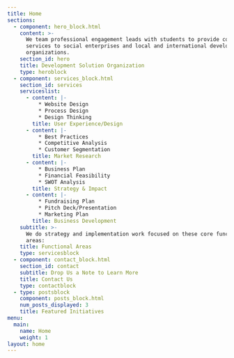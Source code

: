 ```yaml
---
title: Home
sections:
  - component: hero_block.html
    content: >-
      We team professional engagement leads with students to provide consulting
      services to social enterprises and local and international development
      organizations.
    section_id: hero
    title: Development Solution Organization
    type: heroblock
  - component: services_block.html
    section_id: services
    serviceslist:
      - content: |-
          * Website Design
          * Process Design
          * Design Thinking
        title: User Experience/Design
      - content: |-
          * Best Practices
          * Competitive Analysis
          * Customer Segmentation
        title: Market Research
      - content: |-
          * Business Plan
          * Financial Feasibility
          * SWOT Analysis
        title: Strategy & Impact
      - content: |-
          * Fundraising Plan
          * Pitch Deck/Presentation
          * Marketing Plan
        title: Business Development
    subtitle: >-
      We do strategy and implementation work focused on these core functional
      areas:
    title: Functional Areas
    type: servicesblock
  - component: contact_block.html
    section_id: contact
    subtitle: Drop Us a Note to Learn More
    title: Contact Us
    type: contactblock
  - type: postsblock
    component: posts_block.html
    num_posts_displayed: 3
    title: Featured Initiatives
menu:
  main:
    name: Home
    weight: 1
layout: home
---
```

